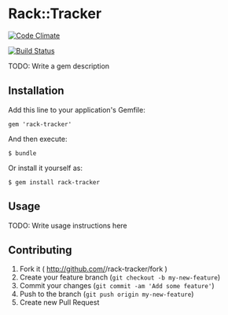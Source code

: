 # Rack::Tracker

[![Code Climate](https://codeclimate.com/github/railslove/rack-tracker/badges/gpa.svg)](https://codeclimate.com/github/railslove/rack-tracker)

[![Build Status](https://travis-ci.org/railslove/rack-tracker.svg?branch=master)](https://travis-ci.org/railslove/rack-tracker)

TODO: Write a gem description

## Installation

Add this line to your application's Gemfile:

    gem 'rack-tracker'

And then execute:

    $ bundle

Or install it yourself as:

    $ gem install rack-tracker

## Usage

TODO: Write usage instructions here

## Contributing

1. Fork it ( http://github.com/<my-github-username>/rack-tracker/fork )
2. Create your feature branch (`git checkout -b my-new-feature`)
3. Commit your changes (`git commit -am 'Add some feature'`)
4. Push to the branch (`git push origin my-new-feature`)
5. Create new Pull Request
